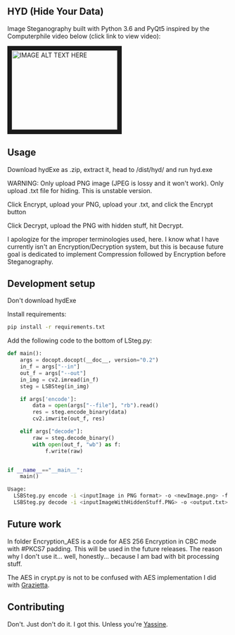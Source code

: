 ## HYD (Hide Your Data)

Image Steganography built with Python 3.6 and PyQt5 inspired by the Computerphile video below (click link to view video):

<a href="http://www.youtube.com/watch?feature=player_embedded&v=TWEXCYQKyDc
" target="_blank"><img src="http://img.youtube.com/vi/TWEXCYQKyDc/0.jpg" 
alt="IMAGE ALT TEXT HERE" width="240" height="180" border="10" /></a>

## Usage
Download hydExe as .zip, extract it, head to /dist/hyd/ and run hyd.exe

WARNING:  Only upload PNG image (JPEG is lossy and it won't work).  Only upload .txt file for hiding.  This is unstable version.

Click Encrypt, upload your PNG, upload your .txt, and click the Encrypt button

Click Decrypt, upload the PNG with hidden stuff, hit Decrypt.

I apologize for the improper terminologies used, here.  I know what I have currently isn't an Encryption/Decryption system, but this is because future goal is dedicated to implement Compression followed by Encryption before Steganography.

## Development setup

Don't download hydExe

Install requirements:

```sh
pip install -r requirements.txt
```

Add the following code to the bottom of LSteg.py:

```python
def main():
    args = docopt.docopt(__doc__, version="0.2")
    in_f = args["--in"]
    out_f = args["--out"]
    in_img = cv2.imread(in_f)
    steg = LSBSteg(in_img)

    if args['encode']:
        data = open(args["--file"], "rb").read()
        res = steg.encode_binary(data)
        cv2.imwrite(out_f, res)

    elif args["decode"]:
        raw = steg.decode_binary()
        with open(out_f, "wb") as f:
            f.write(raw)


if __name__=="__main__":
    main()
```

```sh
Usage:
  LSBSteg.py encode -i <inputImage in PNG format> -o <newImage.png> -f <file>
  LSBSteg.py decode -i <inputImageWithHiddenStuff.PNG> -o <output.txt>
```

## Future work

In folder Encryption_AES is a code for AES 256 Encryption in CBC mode with #PKCS7 padding.  This will be used in the future releases.  The reason why I don't use it... well, honestly... because I am bad with bit processing stuff.

The AES in crypt.py is not to be confused with AES implementation I did with [Grazietta](https://github.com/grazietta).

## Contributing

Don't.  Just don't do it.  I got this.  Unless you're [Yassine](https://github.com/yasster).

